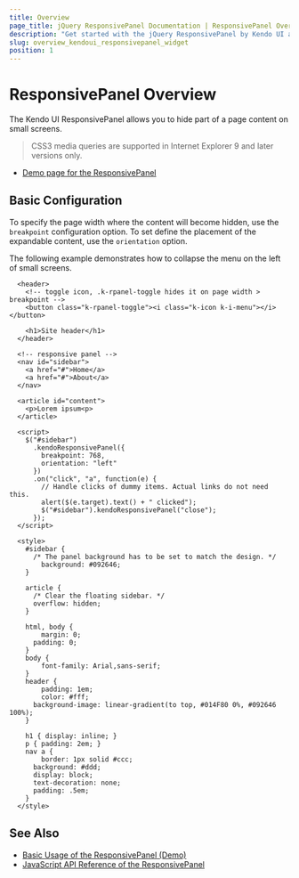 ```yaml
---
title: Overview
page_title: jQuery ResponsivePanel Documentation | ResponsivePanel Overview
description: "Get started with the jQuery ResponsivePanel by Kendo UI and learn how to create, initialize, and enable the widget."
slug: overview_kendoui_responsivepanel_widget
position: 1
---
```


# ResponsivePanel Overview

The Kendo UI ResponsivePanel allows you to hide part of a page content on small screens.

> CSS3 media queries are supported in Internet Explorer 9 and later versions only.

* [Demo page for the ResponsivePanel](https://demos.telerik.com/kendo-ui/responsive-panel/index)

## Basic Configuration

To specify the page width where the content will become hidden, use the `breakpoint` configuration option. To set define the placement of the expandable content, use the `orientation` option.

The following example demonstrates how to collapse the menu on the left of small screens.

```dojo
  <header>
    <!-- toggle icon, .k-rpanel-toggle hides it on page width > breakpoint -->
    <button class="k-rpanel-toggle"><i class="k-icon k-i-menu"></i></button>

    <h1>Site header</h1>
  </header>

  <!-- responsive panel -->
  <nav id="sidebar">
    <a href="#">Home</a>
    <a href="#">About</a>
  </nav>

  <article id="content">
    <p>Lorem ipsum<p>
  </article>

  <script>
    $("#sidebar")
      .kendoResponsivePanel({
        breakpoint: 768,
        orientation: "left"
      })
      .on("click", "a", function(e) {
        // Handle clicks of dummy items. Actual links do not need this.
        alert($(e.target).text() + " clicked");
        $("#sidebar").kendoResponsivePanel("close");
      });
  </script>

  <style>
    #sidebar {
      /* The panel background has to be set to match the design. */
        background: #092646;
    }

    article {
      /* Clear the floating sidebar. */
      overflow: hidden;
    }

    html, body {
        margin: 0;
      padding: 0;
    }
    body {
        font-family: Arial,sans-serif;
    }
    header {
        padding: 1em;
        color: #fff;
      background-image: linear-gradient(to top, #014F80 0%, #092646 100%);
    }

    h1 { display: inline; }
    p { padding: 2em; }
    nav a {
        border: 1px solid #ccc;
      background: #ddd;
      display: block;
      text-decoration: none;
      padding: .5em;
    }
  </style>
```

## See Also

* [Basic Usage of the ResponsivePanel (Demo)](https://demos.telerik.com/kendo-ui/responsive-panel/index)
* [JavaScript API Reference of the ResponsivePanel](/api/javascript/ui/responsivepanel)
